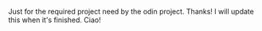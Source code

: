 Just for the required project need by the odin project.
Thanks! I will update this when it's finished. Ciao!
